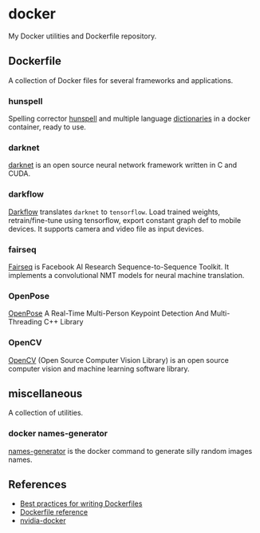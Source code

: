 # docker
My Docker utilities and Dockerfile repository.

## Dockerfile
A collection of Docker files for several frameworks and applications.
### hunspell
Spelling corrector [hunspell](https://github.com/hunspell/hunspell) and multiple language [dictionaries](https://github.com/wooorm/dictionaries) in a docker container, ready to use.
### darknet
[darknet](http://pjreddie.com/darknet/) is an open source neural network framework written in C and CUDA.

### darkflow
[Darkflow](https://github.com/thtrieu/darkflow) translates `darknet` to `tensorflow`. Load trained weights, retrain/fine-tune using tensorflow, export constant graph def to mobile devices. It supports camera and video file as input devices.

### fairseq
[Fairseq](https://github.com/facebookresearch/fairseq) is Facebook AI Research Sequence-to-Sequence Toolkit. It implements a convolutional NMT models for neural machine translation.

### OpenPose
[OpenPose](https://github.com/CMU-Perceptual-Computing-Lab/openpose) A Real-Time Multi-Person Keypoint Detection And Multi-Threading C++ Library

### OpenCV
[OpenCV](http://opencv.org/) (Open Source Computer Vision Library) is an open source computer vision and machine learning software library. 

## miscellaneous 
A collection of utilities.

### docker names-generator
[names-generator](https://github.com/loretoparisi/docker/tree/master/names-generator) is the docker command to generate silly random images names.

## References
- [Best practices for writing Dockerfiles](https://docs.docker.com/engine/userguide/eng-image/dockerfile_best-practices/)
- [Dockerfile reference](https://docs.docker.com/engine/reference/builder/)
- [nvidia-docker](https://github.com/NVIDIA/nvidia-docker)
